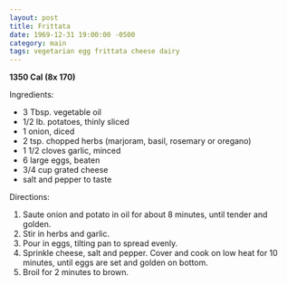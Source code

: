 ```yaml
---
layout: post
title: Frittata
date: 1969-12-31 19:00:00 -0500
category: main
tags: vegetarian egg frittata cheese dairy
---
```

<b>1350 Cal (8x 170)</b>
<p>Ingredients:</p><ul>
<li>3 Tbsp.	vegetable oil</li>
<li>1/2 lb.	potatoes, thinly sliced</li>
<li>1	onion, diced</li>
<li>2 tsp.	chopped herbs (marjoram, basil, rosemary or oregano)</li>
<li>1 1/2	cloves garlic, minced</li>
<li>6	large eggs, beaten</li>
<li>3/4 cup	grated cheese</li>
<li>	salt and pepper to taste</li>
</ul>
<p>Directions:</p>
<ol>
<li>Saute onion and potato in oil for about 8 minutes, until tender and golden.</li>
<li>Stir in herbs and garlic.</li>
<li>Pour in eggs, tilting pan to spread evenly.</li>
<li>Sprinkle cheese, salt and pepper.  Cover and cook on low heat for 10 minutes, until eggs are set and golden on bottom.</li>
<li>Broil for 2 minutes to brown.</li>
</ol>
